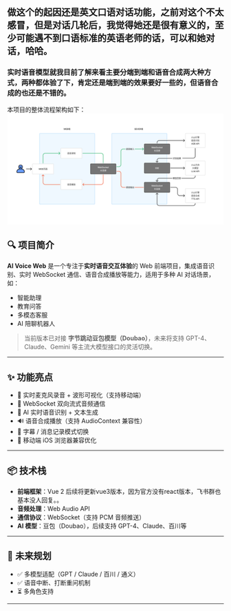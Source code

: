 
##  做这个的起因还是英文口语对话功能，之前对这个不太感冒，但是对话几轮后，我觉得她还是很有意义的，至少可能遇不到口语标准的英语老师的话，可以和她对话，哈哈。
###  实时语音模型就我目前了解来看主要分端到端和语音合成两大种方式，两种都体验了下，肯定还是端到端的效果要好一些的，但语音合成的也还是不错的。

本项目的整体流程架构如下：
![img.png](/img.png)
## 🔍 项目简介

**AI Voice Web** 是一个专注于**实时语音交互体验**的 Web 前端项目，集成语音识别、实时 WebSocket 通信、语音合成播放等能力，适用于多种 AI 对话场景，如：

- 智能助理
- 教育问答
- 多模态客服
- AI 陪聊机器人

> 当前版本已对接 **字节跳动豆包模型（Doubao）**，未来将支持 GPT-4、Claude、Gemini 等主流大模型接口的灵活切换。

---

## ✨ 功能亮点

- 🎤 实时麦克风录音 + 波形可视化（支持移动端）
- 🔁 WebSocket 双向流式音频通信
- 🧠 AI 实时语音识别 + 文本生成
- 🔊 语音合成播放（支持 AudioContext 兼容性）
- 💬 字幕 / 消息记录模式切换
- 📱 移动端 iOS 浏览器兼容优化

---

## 📦 技术栈

- **前端框架**：Vue 2  后续将更新vue3版本，因为官方没有react版本，飞书群也基本没人回复。。
- **音频处理**：Web Audio API
- **通信协议**：WebSocket（支持 PCM 音频推送）
- **AI 模型**：豆包（Doubao），后续支持 GPT-4、Claude、百川等

---

## 🚧 未来规划

- ✅ 多模型适配（GPT / Claude / 百川 / 通义）
- ✅ 语音中断、打断重问机制
- ⏳ 多角色支持 

---




